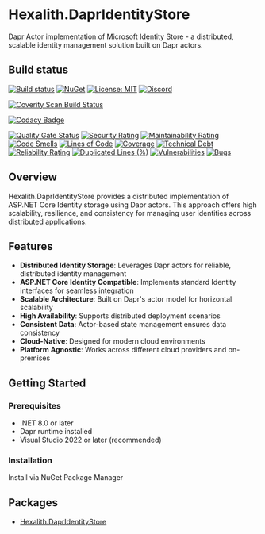 # Hexalith.DaprIdentityStore

Dapr Actor implementation of Microsoft Identity Store - a distributed, scalable identity management solution built on Dapr actors.

## Build status

[![Build status](https://github.com/Hexalith/Hexalith.DaprIdentityStore/actions/workflows/hexalith_build.yml/badge.svg)](https://github.com/Hexalith/Hexalith.DaprIdentityStore/actions)
[![NuGet](https://img.shields.io/nuget/v/Hexalith.DaprIdentityStore.Server.svg)](https://www.nuget.org/packages/Hexalith.DaprIdentityStore.Server)
[![License: MIT](https://img.shields.io/github/license/hexalith/hexalith.Security)](https://github.com/hexalith/hexalith.Security/blob/main/LICENSE)
[![Discord](https://img.shields.io/discord/1063152441819942922?label=Discord&logo=discord&logoColor=white&color=d82679)](https://discordapp.com/channels/1102166958918610994/1102166958918610997)
  
[![Coverity Scan Build Status](https://scan.coverity.com/projects/30308/badge.svg)](https://scan.coverity.com/projects/hexalith-hexalith-Security)
  
[![Codacy Badge](https://app.codacy.com/project/badge/Grade/9f3644b4447a401189fcbd10738dd964)](https://app.codacy.com/gh/Hexalith/Hexalith.DaprIdentityStore/dashboard?utm_source=gh&utm_medium=referral&utm_content=&utm_campaign=Badge_grade)
  
[![Quality Gate Status](https://sonarcloud.io/api/project_badges/measure?project=Hexalith_Hexalith.DaprIdentityStore&metric=alert_status)](https://sonarcloud.io/summary/new_code?id=Hexalith_Hexalith.DaprIdentityStore)
[![Security Rating](https://sonarcloud.io/api/project_badges/measure?project=Hexalith_Hexalith.DaprIdentityStore&metric=security_rating)](https://sonarcloud.io/summary/new_code?id=Hexalith_Hexalith.DaprIdentityStore)
[![Maintainability Rating](https://sonarcloud.io/api/project_badges/measure?project=Hexalith_Hexalith.DaprIdentityStore&metric=sqale_rating)](https://sonarcloud.io/summary/new_code?id=Hexalith_Hexalith.DaprIdentityStore)
[![Code Smells](https://sonarcloud.io/api/project_badges/measure?project=Hexalith_Hexalith.DaprIdentityStore&metric=code_smells)](https://sonarcloud.io/summary/new_code?id=Hexalith_Hexalith.DaprIdentityStore)
[![Lines of Code](https://sonarcloud.io/api/project_badges/measure?project=Hexalith_Hexalith.DaprIdentityStore&metric=ncloc)](https://sonarcloud.io/summary/new_code?id=Hexalith_Hexalith.DaprIdentityStore)
[![Coverage](https://sonarcloud.io/api/project_badges/measure?project=Hexalith_Hexalith.DaprIdentityStore&metric=coverage)](https://sonarcloud.io/summary/new_code?id=Hexalith_Hexalith.DaprIdentityStore)
[![Technical Debt](https://sonarcloud.io/api/project_badges/measure?project=Hexalith_Hexalith.DaprIdentityStore&metric=sqale_index)](https://sonarcloud.io/summary/new_code?id=Hexalith_Hexalith.DaprIdentityStore)
[![Reliability Rating](https://sonarcloud.io/api/project_badges/measure?project=Hexalith_Hexalith.DaprIdentityStore&metric=reliability_rating)](https://sonarcloud.io/summary/new_code?id=Hexalith_Hexalith.DaprIdentityStore)
[![Duplicated Lines (%)](https://sonarcloud.io/api/project_badges/measure?project=Hexalith_Hexalith.DaprIdentityStore&metric=duplicated_lines_density)](https://sonarcloud.io/summary/new_code?id=Hexalith_Hexalith.DaprIdentityStore)
[![Vulnerabilities](https://sonarcloud.io/api/project_badges/measure?project=Hexalith_Hexalith.DaprIdentityStore&metric=vulnerabilities)](https://sonarcloud.io/summary/new_code?id=Hexalith_Hexalith.DaprIdentityStore)
[![Bugs](https://sonarcloud.io/api/project_badges/measure?project=Hexalith_Hexalith.DaprIdentityStore&metric=bugs)](https://sonarcloud.io/summary/new_code?id=Hexalith_Hexalith.DaprIdentityStore)

## Overview

Hexalith.DaprIdentityStore provides a distributed implementation of ASP.NET Core Identity storage using Dapr actors. This approach offers high scalability, resilience, and consistency for managing user identities across distributed applications.

## Features

- **Distributed Identity Storage**: Leverages Dapr actors for reliable, distributed identity management
- **ASP.NET Core Identity Compatible**: Implements standard Identity interfaces for seamless integration
- **Scalable Architecture**: Built on Dapr's actor model for horizontal scalability
- **High Availability**: Supports distributed deployment scenarios
- **Consistent Data**: Actor-based state management ensures data consistency
- **Cloud-Native**: Designed for modern cloud environments
- **Platform Agnostic**: Works across different cloud providers and on-premises

## Getting Started

### Prerequisites

- .NET 8.0 or later
- Dapr runtime installed
- Visual Studio 2022 or later (recommended)

### Installation

Install via NuGet Package Manager

## Packages

- [Hexalith.DaprIdentityStore](Hexalith.DaprIdentityStore/README.md)
